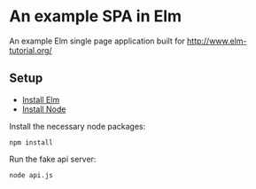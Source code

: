 # An example SPA in Elm

An example Elm single page application built for http://www.elm-tutorial.org/

## Setup

- [Install Elm](http://elm-lang.org/install)
- [Install Node](https://nodejs.org/en/download/)

Install the necessary node packages:

```
npm install
```

Run the fake api server:

```
node api.js
```